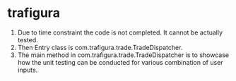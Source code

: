 # trafigura 

1. Due to time constraint the code is not completed. It cannot be actually tested.
2. Then Entry class is com.trafigura.trade.TradeDispatcher. 
3. The main method in com.trafigura.trade.TradeDispatcher is to showcase how the unit testing can be conducted for various combination of user inputs.
